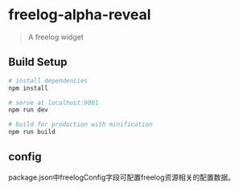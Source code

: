 # freelog-alpha-reveal

> A freelog widget

## Build Setup

``` bash
# install dependencies
npm install

# serve at localhost:9001
npm run dev

# build for production with minification
npm run build
```


## config
package.json中freelogConfig字段可配置freelog资源相关的配置数据。